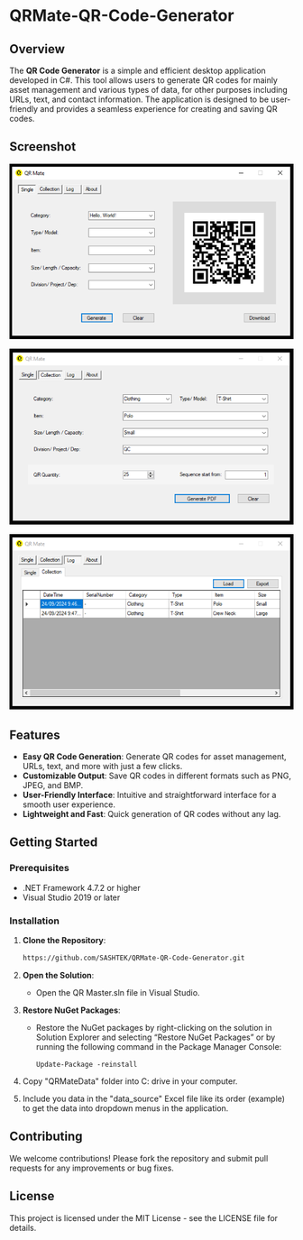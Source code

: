 # QRMate-QR-Code-Generator

## Overview

The **QR Code Generator** is a simple and efficient desktop application developed in C#. This tool allows users to generate QR codes for mainly asset management and various types of data, for other purposes including URLs, text, and contact information. The application is designed to be user-friendly and provides a seamless experience for creating and saving QR codes.

## Screenshot

<p align="middle">
  <img src="Screenshots/Single.png"/>
 </p>

 <p align="middle">
  <img src="Screenshots/Collection.png"/>
 </p>

 <p align="middle">
  <img src="Screenshots/Log.png"/>
 </p>


## Features

- **Easy QR Code Generation**: Generate QR codes for asset management, URLs, text, and more with just a few clicks.
- **Customizable Output**: Save QR codes in different formats such as PNG, JPEG, and BMP.
- **User-Friendly Interface**: Intuitive and straightforward interface for a smooth user experience.
- **Lightweight and Fast**: Quick generation of QR codes without any lag.

## Getting Started

### Prerequisites

- .NET Framework 4.7.2 or higher
- Visual Studio 2019 or later

### Installation

1. **Clone the Repository**:
   ```bash
   https://github.com/SASHTEK/QRMate-QR-Code-Generator.git

2. **Open the Solution**:
   - Open the QR Master.sln file in Visual Studio.
     
3. **Restore NuGet Packages**:
   - Restore the NuGet packages by right-clicking on the solution in Solution Explorer and selecting “Restore NuGet Packages” or by running the following command in the Package Manager Console:
     
     ```base
     Update-Package -reinstall
4. Copy "QRMateData" folder into C: drive in your computer.

5. Include you data in the "data_source" Excel file like its order (example) to get the data into dropdown menus in the application.

## Contributing
We welcome contributions! Please fork the repository and submit pull requests for any improvements or bug fixes.

## License
This project is licensed under the MIT License - see the LICENSE file for details.
